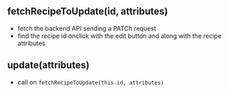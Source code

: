 ## fetchRecipeToUpdate(id, attributes)

- fetch the backend API sending a PATCh request
- find the recipe id onclick with the edit button and along with the recipe attributes 

## update(attributes)

- call on `fetchRecipeToUpdate(this.id, attributes)` 